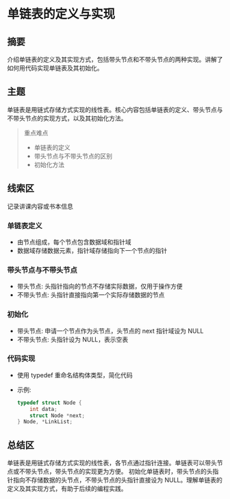 # 单链表的定义与实现

## 摘要

介绍单链表的定义及其实现方式，包括带头节点和不带头节点的两种实现。讲解了如何用代码实现单链表及其初始化。

## 主题

单链表是用链式存储方式实现的线性表。核心内容包括单链表的定义、带头节点与不带头节点的实现方式，以及其初始化方法。

> 重点难点
>
> - 单链表的定义
> - 带头节点与不带头节点的区别
> - 初始化方法

## 线索区

记录讲课内容或书本信息

### 单链表定义

- 由节点组成，每个节点包含数据域和指针域
- 数据域存储数据元素，指针域存储指向下一个节点的指针

### 带头节点与不带头节点

- 带头节点: 头指针指向的节点不存储实际数据，仅用于操作方便
- 不带头节点: 头指针直接指向第一个实际存储数据的节点

### 初始化

- 带头节点: 申请一个节点作为头节点，头节点的 next 指针域设为 NULL
- 不带头节点: 头指针设为 NULL，表示空表

### 代码实现

- 使用 typedef 重命名结构体类型，简化代码
- 示例:

  ```c
  typedef struct Node {
      int data;
      struct Node *next;
  } Node, *LinkList;
  ```

## 总结区

单链表是用链式存储方式实现的线性表，各节点通过指针连接。单链表可以带头节点或不带头节点，带头节点的实现更为方便。
初始化单链表时，带头节点的头指针指向不存储数据的头节点，不带头节点的头指针直接设为 NULL。理解单链表的定义及其实现方式，有助于后续的编程实践。
